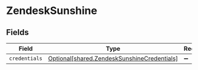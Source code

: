 # ZendeskSunshine


## Fields

| Field                                                                                            | Type                                                                                             | Required                                                                                         | Description                                                                                      |
| ------------------------------------------------------------------------------------------------ | ------------------------------------------------------------------------------------------------ | ------------------------------------------------------------------------------------------------ | ------------------------------------------------------------------------------------------------ |
| `credentials`                                                                                    | [Optional[shared.ZendeskSunshineCredentials]](../../models/shared/zendesksunshinecredentials.md) | :heavy_minus_sign:                                                                               | N/A                                                                                              |